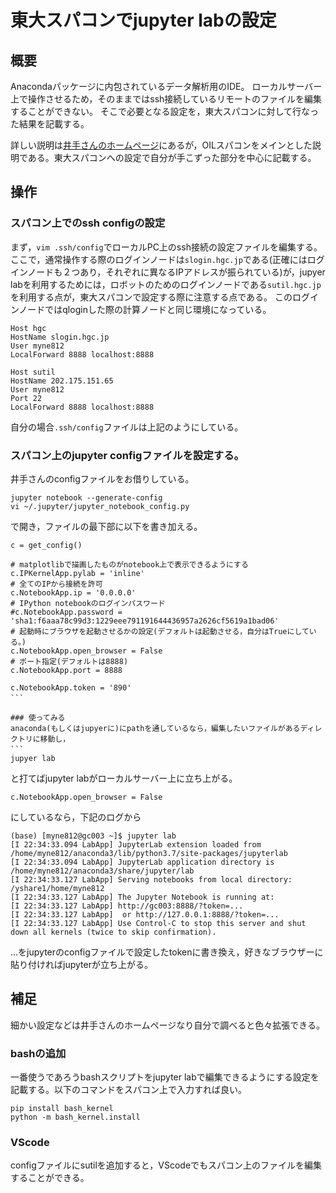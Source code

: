 # 東大スパコンでjupyter labの設定 

## 概要 
Anacondaパッケージに内包されているデータ解析用のIDE。 
ローカルサーバー上で操作させるため，そのままではssh接続しているリモートのファイルを編集することができない。 
そこで必要となる設定を，東大スパコンに対して行なった結果を記載する。

詳しい説明は[井手さんのホームページ](http://133.9.8.88/~ide/analysis/others/jupyter-notebook/)にあるが，OILスパコンをメインとした説明である。東大スパコンへの設定で自分が手こずった部分を中心に記載する。 

## 操作 
### スパコン上でのssh configの設定 
まず，`vim .ssh/config`でローカルPC上のssh接続の設定ファイルを編集する。 
ここで，通常操作する際のログインノードは`slogin.hgc.jp`である(正確にはログインノードも２つあり，それぞれに異なるIPアドレスが振られている)が，jupyer labを利用するためには，ロボットのためのログインノードである`sutil.hgc.jp`を利用する点が，東大スパコンで設定する際に注意する点である。 
このログインノードではqloginした際の計算ノードと同じ環境になっている。　
```
Host hgc
HostName slogin.hgc.jp
User myne812
LocalForward 8888 localhost:8888

Host sutil
HostName 202.175.151.65
User myne812
Port 22
LocalForward 8888 localhost:8888
``` 
自分の場合`.ssh/config`ファイルは上記のようにしている。　

### スパコン上のjupyter configファイルを設定する。
井手さんのconfigファイルをお借りしている。
```
jupyter notebook --generate-config
vi ~/.jupyter/jupyter_notebook_config.py
```
で開き，ファイルの最下部に以下を書き加える。
```
c = get_config()

# matplotlibで描画したものがnotebook上で表示できるようにする
c.IPKernelApp.pylab = 'inline'
# 全てのIPから接続を許可
c.NotebookApp.ip = '0.0.0.0'
# IPython notebookのログインパスワード
#c.NotebookApp.password = 'sha1:f6aaa78c99d3:1229eee791191644436957a2626cf5619a1bad06'
# 起動時にブラウザを起動させるかの設定(デフォルトは起動させる，自分はTrueにしている。)
c.NotebookApp.open_browser = False
# ポート指定(デフォルトは8888)
c.NotebookApp.port = 8888

c.NotebookApp.token = '890'
```　

### 使ってみる 
anaconda(もしくはjupyerに)にpathを通しているなら，編集したいファイルがあるディレクトリに移動し，
```　
jupyer lab 
```
と打てばjupyter labがローカルサーバー上に立ち上がる。
```
c.NotebookApp.open_browser = False
```
にしているなら，下記のログから
```
(base) [myne812@gc003 ~]$ jupyter lab
[I 22:34:33.094 LabApp] JupyterLab extension loaded from /home/myne812/anaconda3/lib/python3.7/site-packages/jupyterlab
[I 22:34:33.094 LabApp] JupyterLab application directory is /home/myne812/anaconda3/share/jupyter/lab
[I 22:34:33.127 LabApp] Serving notebooks from local directory: /yshare1/home/myne812
[I 22:34:33.127 LabApp] The Jupyter Notebook is running at:
[I 22:34:33.127 LabApp] http://gc003:8888/?token=...
[I 22:34:33.127 LabApp]  or http://127.0.0.1:8888/?token=...
[I 22:34:33.127 LabApp] Use Control-C to stop this server and shut down all kernels (twice to skip confirmation).
``` 
...をjupyterのconfigファイルで設定したtokenに書き換え，好きなブラウザーに貼り付ければjupyterが立ち上がる。 

## 補足
細かい設定などは井手さんのホームページなり自分で調べると色々拡張できる。 

### bashの追加 
一番使うであろうbashスクリプトをjupyter labで編集できるようにする設定を記載する。以下のコマンドをスパコン上で入力すれば良い。 
``` 
pip install bash_kernel
python -m bash_kernel.install 
``` 

### VScode 
configファイルにsutilを追加すると，VScodeでもスパコン上のファイルを編集することができる。


